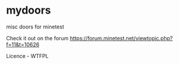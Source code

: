 # mydoors
misc doors for minetest

Check it out on the forum
https://forum.minetest.net/viewtopic.php?f=11&t=10626

Licence - WTFPL
